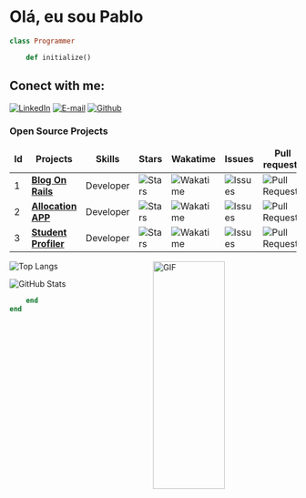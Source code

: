 # Olá, eu sou Pablo 

```ruby 
class Programmer

	def initialize() 
```
<h2> Conect with me: </h2>
<div>

[![LinkedIn](https://img.shields.io/badge/LinkedIn-white?style=for-the-badge&logo=linkedin&logoColor=0E76A8)](https://www.linkedin.com/in/pjmaciel/) 
[![E-mail](https://img.shields.io/badge/-Email-000?style=for-the-badge&logo=microsoft-outlook&logoColor=007BFF)](mailto:pjmaciel_4@hotmail.com) 
[![Github](https://img.shields.io/badge/GitHub-100000?style=for-the-badge&logo=github&logoColor=white)](https://github.com/Pjmaciel)

</div>
<h3>Open Source Projects</h3>
<table>
    <thead align="center">
        <tr border: none;>
            <td><b>Id</b></td>
	    <td><b>Projects</b></td>
	    <td><b>Skills</b></td>
            <td><b>Stars</b></td>
            <td><b>Wakatime</b></td>
            <td><b>Issues</b></td>
            <td><b>Pull requests</b></td>
        </tr>
    </thead>
    <tbody>
	<tr>
		<td>1</td>
            	<td><a href="https://github.com/Pjmaciel/blogOnRails"><b>Blog On Rails</b></a></td>
		<td>Developer</td>
            	<td><img alt="Stars" src="https://img.shields.io/github/stars/Pjmaciel/blogOnRails?style=flat-square&labelColor=343b41" /></td>
            	<td><img alt="Wakatime" src="https://wakatime.com/badge/user/018cff2b-53a4-45db-af92-d78ab0987e8c/project/018cff30-fc6e-4e2f-bafc-93616d098d93.svg?style=flat-square&labelColor=343b41" /></td>
            	<td><img alt="Issues" src="https://img.shields.io/github/issues/Pjmaciel/blogOnRails?style=flat-square&labelColor=343b41" /></td>
            	<td><img alt="Pull Requests" src="https://img.shields.io/github/issues-pr/Pjmaciel/blogOnRails?style=flat-square&labelColor=343b41" /></td>
        </tr>
        <tr>
		<td>2</td>
		<td><a href="https://github.com/deepdevsg5/Allocation_App"><b>Allocation APP</b></a></td>
	 	<td>Developer</td>
	    	<td><img alt="Stars" src="https://img.shields.io/github/stars/deepdevsg5/Allocation_App"?style=flat-square&labelColor=343b41" /></td>
            	<td><img alt="Wakatime" src="https://wakatime.com/badge/github/deepdevsg5/Allocation_App.svg"?style=flat-square&labelColor=343b41" /></td>
            	<td><img alt="Issues" src="https://img.shields.io/github/issues/deepdevsg5/Allocation_App"?style=flat-square&labelColor=343b41" /></td>
            	<td><img alt="Pull Requests" src="https://img.shields.io/github/issues-pr/deepdevsg5/Allocation_App"?style=flat-square&labelColor=343b41" /></td>
        </tr>
        <tr>
		<td>3</td>
            	<td><a href="https://github.com/Pjmaciel/project_cc50_harvard"><b>Student Profiler</b></a></td>
		<td>Developer</td>
            	<td><img alt="Stars" src="https://img.shields.io/github/stars/Pjmaciel/project_cc50_harvard?style=flat-square&labelColor=343b41" /></td>
            	<td><img alt="Wakatime" src="https://wakatime.com/badge/github/Pjmaciel/project_cc50_harvard.svg?style=flat-square&labelColor=343b41" /></td>
            	<td><img alt="Issues" src="https://img.shields.io/github/issues/Pjmaciel/project_cc50_harvard?style=flat-square&labelColor=343b41" /></td>
            	<td><img alt="Pull Requests" src="https://img.shields.io/github/issues-pr/Pjmaciel/project_cc50_harvard?style=flat-square&labelColor=343b41" /></td>
        </tr>
    </tbody>
</table>

<img align="right" alt="GIF" src="https://media.giphy.com/media/v1.Y2lkPTc5MGI3NjExbmgwNzd5bW54MzYydmRwdzg3eTcycGQ5ZmJheHM0cHY1dHRkdzFuaCZlcD12MV9pbnRlcm5hbF9naWZfYnlfaWQmY3Q9Zw/4rZA5D22301iMgrUNd/giphy.gif?raw=true" width="50%" height="400px" />

![Top Langs](https://github-readme-stats-git-masterrstaa-rickstaa.vercel.app/api/top-langs/?username=Pjmaciel&layout=compact&bg_color=000&border_color=30A3DC&title_color=E94D5F&text_color=FFF)

![GitHub Stats](https://github-readme-stats.vercel.app/api?username=Pjmaciel&theme=transparent&bg_color=000&border_color=30A3DC&show_icons=true&icon_color=30A3DC&title_color=E94D5F&text_color=FFF)


 
```ruby 
	end 
end 
```
